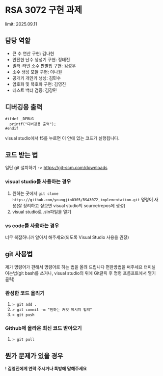# RSA 3072 구현 과제
<p>limit: 2025.09.11</p>

## 담당 역할
* 큰 수 연산 구현: 김나현
* 안전한 난수 생성기 구현: 정태진
* 밀러-라빈 소수 판별법 구현: 김성우
* 소수 생성 모듈 구현: 이나원
* 공개키 개인키 생성: 김민수
* 암호화 및 복호화 구현: 김영진
* 테스트 백터 검증: 김강민

## 디버깅용 출력
```
#ifdef _DEBUG
  printf("디버깅용 출력");
#endif
```
visual studio에서 f5를 누르면 이 안에 있는 코드가 실행됩니다.

## 코드 받는 법
일단 git 설치하기 -> https://git-scm.com/downloads
### visual studio를 사용하는 경우
1. 원하는 곳에서 `git clone https://github.com/youngjin0305/RSA3072_implementation.git` 명령어 사용(잘 정리하고 싶으면 visual studio의 source/repos에 생성)
2. visual studio로 .sln파일을 열기
### vs code를 사용하는 경우
너무 복잡하니까 알아서 해주세요(되도록 Visual Studio 사용을 권장)

## git 사용법
제가 명령어가 편해서 명령어로 하는 법을 올려 드립니다 편한방법을 써주세요
터미널 여는법(git bash를 쓰거나, visual studio의 위에 Git클릭 후 명령 프롬프트에서 열기 클릭)
### 완성한 코드 올리기
1. `> git add .`
2. `> git commit -m "원하는 커밋 메시지 입력"`
3. `> git push`
### Github에 올라온 최신 코드 받아오기
1. `> git pull`

## 뭔가 문제가 있을 경우
! **김영진에게 연락 주시거나 톡방에 말해주세요**
